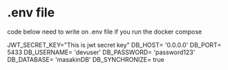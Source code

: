 # .env file

code below need to write on .env file if you run the docker compose

JWT_SECRET_KEY="This is jwt secret key"
DB_HOST= '0.0.0.0'
DB_PORT= 5433
DB_USERNAME= 'devuser'
DB_PASSWORD= 'password123'
DB_DATABASE= 'masakinDB'
DB_SYNCHRONIZE= true
